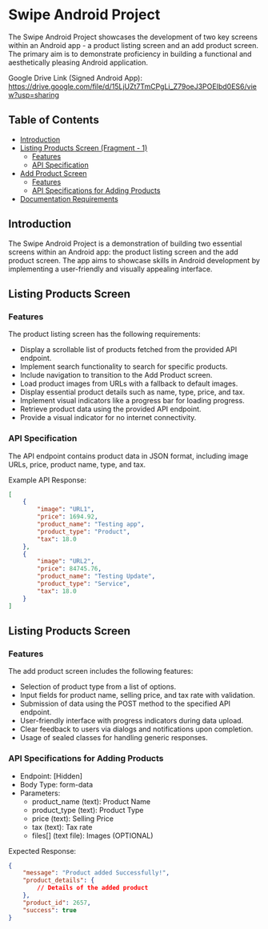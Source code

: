 # Swipe Android Project

The Swipe Android Project showcases the development of two key screens within an Android app - a product listing screen and an add product screen. The primary aim is to demonstrate proficiency in building a functional and aesthetically pleasing Android application.

Google Drive Link (Signed Android App): https://drive.google.com/file/d/15LjUZt7TmCPgLi_Z79oeJ3POEIbd0ES6/view?usp=sharing

## Table of Contents

- [Introduction](#introduction)
- [Listing Products Screen (Fragment - 1)](#listing-products-screen)
  - [Features](#requirements)
  - [API Specification](#api-specification)
- [Add Product Screen](#add-product-screen)
  - [Features](#features)
  - [API Specifications for Adding Products](#api-specifications-for-adding-products)
- [Documentation Requirements](#documentation-requirements)

## Introduction

The Swipe Android Project is a demonstration of building two essential screens within an Android app: the product listing screen and the add product screen. The app aims to showcase skills in Android development by implementing a user-friendly and visually appealing interface.

## Listing Products Screen

### Features

The product listing screen has the following requirements:

- Display a scrollable list of products fetched from the provided API endpoint.
- Implement search functionality to search for specific products.
- Include navigation to transition to the Add Product screen.
- Load product images from URLs with a fallback to default images.
- Display essential product details such as name, type, price, and tax.
- Implement visual indicators like a progress bar for loading progress.
- Retrieve product data using the provided API endpoint.
- Provide a visual indicator for no internet connectivity.

### API Specification

The API endpoint contains product data in JSON format, including image URLs, price, product name, type, and tax.

Example API Response:

```json
[
    {
        "image": "URL1",
        "price": 1694.92,
        "product_name": "Testing app",
        "product_type": "Product",
        "tax": 18.0
    },
    {
        "image": "URL2",
        "price": 84745.76,
        "product_name": "Testing Update",
        "product_type": "Service",
        "tax": 18.0
    }
]
```

## Listing Products Screen

### Features

The add product screen includes the following features:

- Selection of product type from a list of options.
- Input fields for product name, selling price, and tax rate with validation.
- Submission of data using the POST method to the specified API endpoint.
- User-friendly interface with progress indicators during data upload.
- Clear feedback to users via dialogs and notifications upon completion.
- Usage of sealed classes for handling generic responses.

### API Specifications for Adding Products

- Endpoint: [Hidden]
- Body Type: form-data
- Parameters:
  - product_name (text): Product Name
  - product_type (text): Product Type
  - price (text): Selling Price
  - tax (text): Tax rate
  - files[] (text file): Images (OPTIONAL)

Expected Response:

```json
{
    "message": "Product added Successfully!",
    "product_details": {
        // Details of the added product
    },
    "product_id": 2657,
    "success": true
}
```
